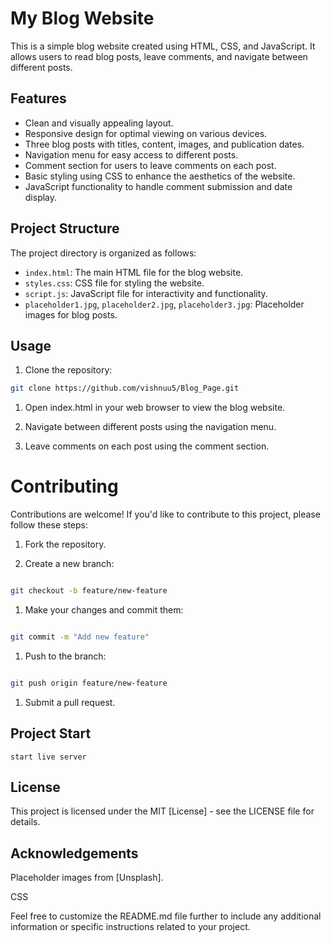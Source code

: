 # My Blog Website

This is a simple blog website created using HTML, CSS, and JavaScript. It allows users to read blog posts, leave comments, and navigate between different posts.

## Features

- Clean and visually appealing layout.
- Responsive design for optimal viewing on various devices.
- Three blog posts with titles, content, images, and publication dates.
- Navigation menu for easy access to different posts.
- Comment section for users to leave comments on each post.
- Basic styling using CSS to enhance the aesthetics of the website.
- JavaScript functionality to handle comment submission and date display.

## Project Structure

The project directory is organized as follows:

- `index.html`: The main HTML file for the blog website.
- `styles.css`: CSS file for styling the website.
- `script.js`: JavaScript file for interactivity and functionality.
- `placeholder1.jpg`, `placeholder2.jpg`, `placeholder3.jpg`: Placeholder images for blog posts.

## Usage

1. Clone the repository:

```bash
git clone https://github.com/vishnuu5/Blog_Page.git
```


1. Open index.html in your web browser to view the blog website.

2. Navigate between different posts using the navigation menu.

3. Leave comments on each post using the comment section.

# Contributing

Contributions are welcome! If you'd like to contribute to this project, please follow these steps:

1. Fork the repository.

2. Create a new branch:

```bash

git checkout -b feature/new-feature
```

1. Make your changes and commit them:


```bash

git commit -m "Add new feature"
```

1. Push to the branch:

```bash

git push origin feature/new-feature
```

1. Submit a pull request.

## Project Start
```
start live server
```

## License
 
This project is licensed under the MIT [License] - see the LICENSE file for details.

## Acknowledgements

Placeholder images from [Unsplash].

CSS

Feel free to customize the README.md file further to include any additional information or specific instructions related to your project.
